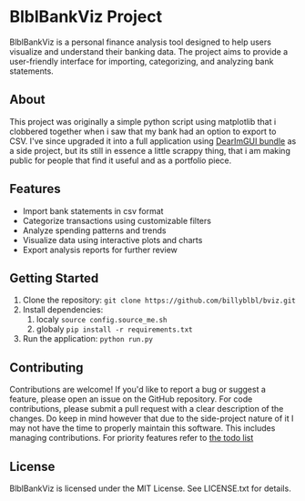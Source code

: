 # BlblBankViz Project

BlblBankViz is a personal finance analysis tool designed to help users visualize and understand their banking data. The project aims to provide a user-friendly interface for importing, categorizing, and analyzing bank statements.

## About

This project was originally a simple python script using matplotlib that i clobbered together when i saw that my bank had an option to export to CSV. I've since upgraded it into a full application using [DearImGUI bundle](https://github.com/pthom/imgui_bundle) as a side project, but its still in essence a little scrappy thing, that i am making public for people that find it useful and as a portfolio piece.

## Features

* Import bank statements in csv format
* Categorize transactions using customizable filters
* Analyze spending patterns and trends
* Visualize data using interactive plots and charts
* Export analysis reports for further review

## Getting Started

1. Clone the repository: `git clone https://github.com/billyblbl/bviz.git`
2. Install dependencies:
	1. localy `source config.source_me.sh`
	2. globaly `pip install -r requirements.txt`
3. Run the application: `python run.py`

## Contributing

Contributions are welcome! If you'd like to report a bug or suggest a feature, please open an issue on the GitHub repository. For code contributions, please submit a pull request with a clear description of the changes. Do keep in mind however that due to the side-project nature of it I may not have the time to properly maintain this software. This includes managing contributions.
For priority features refer to [the todo list](todo.md)

## License

BlblBankViz is licensed under the MIT License. See LICENSE.txt for details.
